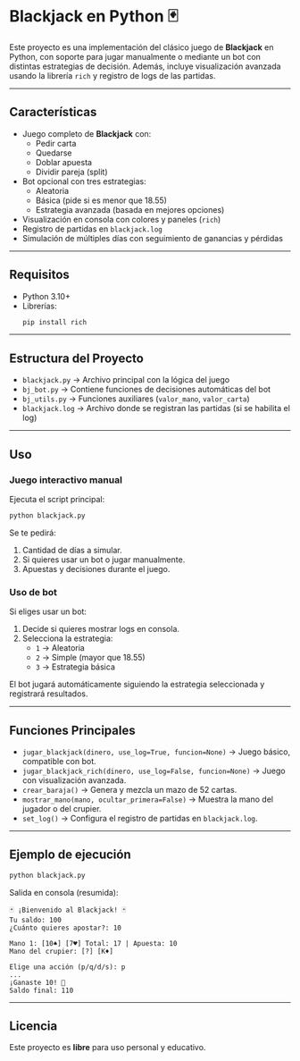 # Blackjack en Python 🃏

Este proyecto es una implementación del clásico juego de **Blackjack** en Python, con soporte para jugar manualmente o mediante un bot con distintas estrategias de decisión. Además, incluye visualización avanzada usando la librería `rich` y registro de logs de las partidas.  

---

## Características

- Juego completo de **Blackjack** con:
  - Pedir carta
  - Quedarse
  - Doblar apuesta
  - Dividir pareja (split)
- Bot opcional con tres estrategias:
  - Aleatoria
  - Básica (pide si es menor que 18.55)
  - Estrategia avanzada (basada en mejores opciones)
- Visualización en consola con colores y paneles (`rich`)
- Registro de partidas en `blackjack.log`
- Simulación de múltiples días con seguimiento de ganancias y pérdidas

---

## Requisitos

- Python 3.10+
- Librerías:
  ```bash
  pip install rich
  ```

---

## Estructura del Proyecto

- `blackjack.py` → Archivo principal con la lógica del juego
- `bj_bot.py` → Contiene funciones de decisiones automáticas del bot
- `bj_utils.py` → Funciones auxiliares (`valor_mano`, `valor_carta`)
- `blackjack.log` → Archivo donde se registran las partidas (si se habilita el log)

---

## Uso

### Juego interactivo manual

Ejecuta el script principal:

```bash
python blackjack.py
```

Se te pedirá:

1. Cantidad de días a simular.
2. Si quieres usar un bot o jugar manualmente.
3. Apuestas y decisiones durante el juego.

### Uso de bot

Si eliges usar un bot:

1. Decide si quieres mostrar logs en consola.
2. Selecciona la estrategia:
   - `1` → Aleatoria
   - `2` → Simple (mayor que 18.55)
   - `3` → Estrategia básica

El bot jugará automáticamente siguiendo la estrategia seleccionada y registrará resultados.

---

## Funciones Principales

- `jugar_blackjack(dinero, use_log=True, funcion=None)` → Juego básico, compatible con bot.
- `jugar_blackjack_rich(dinero, use_log=False, funcion=None)` → Juego con visualización avanzada.
- `crear_baraja()` → Genera y mezcla un mazo de 52 cartas.
- `mostrar_mano(mano, ocultar_primera=False)` → Muestra la mano del jugador o del crupier.
- `set_log()` → Configura el registro de partidas en `blackjack.log`.

---

## Ejemplo de ejecución

```python
python blackjack.py
```

Salida en consola (resumida):

```
🃏 ¡Bienvenido al Blackjack! 🃏
Tu saldo: 100
¿Cuánto quieres apostar?: 10

Mano 1: [10♠] [7♥] Total: 17 | Apuesta: 10
Mano del crupier: [?] [K♦]

Elige una acción (p/q/d/s): p
...
¡Ganaste 10! 🥳
Saldo final: 110
```

---

## Licencia

Este proyecto es **libre** para uso personal y educativo.


